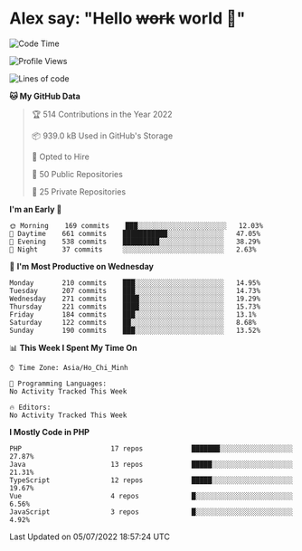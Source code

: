 # Alex say: "Hello ~~work~~ world 🐾"

<!--START_SECTION:waka-->
![Code Time](http://img.shields.io/badge/Code%20Time-838%20hrs%2047%20mins-blue)

![Profile Views](http://img.shields.io/badge/Profile%20Views-0-blue)

![Lines of code](https://img.shields.io/badge/From%20Hello%20World%20I%27ve%20Written-1%20Million%20lines%20of%20code-blue)

**🐱 My GitHub Data** 

> 🏆 514 Contributions in the Year 2022
 > 
> 📦 939.0 kB Used in GitHub's Storage 
 > 
> 💼 Opted to Hire
 > 
> 📜 50 Public Repositories 
 > 
> 🔑 25 Private Repositories  
 > 
**I'm an Early 🐤** 

```text
🌞 Morning    169 commits    ███░░░░░░░░░░░░░░░░░░░░░░   12.03% 
🌆 Daytime    661 commits    ███████████░░░░░░░░░░░░░░   47.05% 
🌃 Evening    538 commits    █████████░░░░░░░░░░░░░░░░   38.29% 
🌙 Night      37 commits     ░░░░░░░░░░░░░░░░░░░░░░░░░   2.63%

```
📅 **I'm Most Productive on Wednesday** 

```text
Monday       210 commits    ███░░░░░░░░░░░░░░░░░░░░░░   14.95% 
Tuesday      207 commits    ███░░░░░░░░░░░░░░░░░░░░░░   14.73% 
Wednesday    271 commits    ████░░░░░░░░░░░░░░░░░░░░░   19.29% 
Thursday     221 commits    ████░░░░░░░░░░░░░░░░░░░░░   15.73% 
Friday       184 commits    ███░░░░░░░░░░░░░░░░░░░░░░   13.1% 
Saturday     122 commits    ██░░░░░░░░░░░░░░░░░░░░░░░   8.68% 
Sunday       190 commits    ███░░░░░░░░░░░░░░░░░░░░░░   13.52%

```


📊 **This Week I Spent My Time On** 

```text
⌚︎ Time Zone: Asia/Ho_Chi_Minh

💬 Programming Languages: 
No Activity Tracked This Week

🔥 Editors: 
No Activity Tracked This Week

```

**I Mostly Code in PHP** 

```text
PHP                      17 repos            ███████░░░░░░░░░░░░░░░░░░   27.87% 
Java                     13 repos            █████░░░░░░░░░░░░░░░░░░░░   21.31% 
TypeScript               12 repos            █████░░░░░░░░░░░░░░░░░░░░   19.67% 
Vue                      4 repos             █░░░░░░░░░░░░░░░░░░░░░░░░   6.56% 
JavaScript               3 repos             █░░░░░░░░░░░░░░░░░░░░░░░░   4.92%

```



 Last Updated on 05/07/2022 18:57:24 UTC
<!--END_SECTION:waka-->
